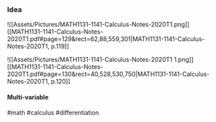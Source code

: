### Idea
![[Assets/Pictures/MATH1131-1141-Calculus-Notes-2020T1.png]]
[[MATH1131-1141-Calculus-Notes-2020T1.pdf#page=129&rect=62,88,559,301|MATH1131-1141-Calculus-Notes-2020T1, p.119]]

![[Assets/Pictures/MATH1131-1141-Calculus-Notes-2020T1 1.png]]
[[MATH1131-1141-Calculus-Notes-2020T1.pdf#page=130&rect=40,528,530,750|MATH1131-1141-Calculus-Notes-2020T1, p.120]]

#### Multi-variable




#math #calculus #differentiation  



